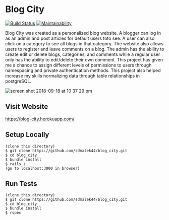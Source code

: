 # Blog City  
[![Build Status](https://travis-ci.com/sdmalek44/blog_city.svg?branch=master)](https://travis-ci.com/sdmalek44/blog_city)
[![Maintainability](https://api.codeclimate.com/v1/badges/45959ba8bcab2931e46f/maintainability)](https://codeclimate.com/github/sdmalek44/blog_city/maintainability)

Blog City was created as a personalized blog website. A blogger can log in as an admin and post articles for default users toto see. A user can also click on a category to see all blogs in that category. The website also allows users to register and leave comments on a blog. The admin has the ability to create edit or delete blogs, categories, and comments while a regular user only has the ability to edit/delete their own comment. This project has given me a chance to assign different levels of permissions to users through namespacing and private authentication methods. This project also helped increase my skills normalizing data through table relationships in postgreSQL.

![screen shot 2018-09-18 at 10 37 29 pm](https://user-images.githubusercontent.com/30483194/46432616-e8da7a00-c70b-11e8-890c-5118b9c47c33.png)

## Visit Website

https://blog-city.herokuapp.com/

## Setup Locally

```
(clone this directory)
$ git clone https://github.com/sdmalek44/blog_city.git
$ cd blog_city
$ bundle install
$ rails s
(go to localhost:3000 in browser)
```

## Run Tests

```
(clone this directory)
$ git clone https://github.com/sdmalek44/blog_city.git
$ cd blog_city
$ bundle install
$ rspec
```

